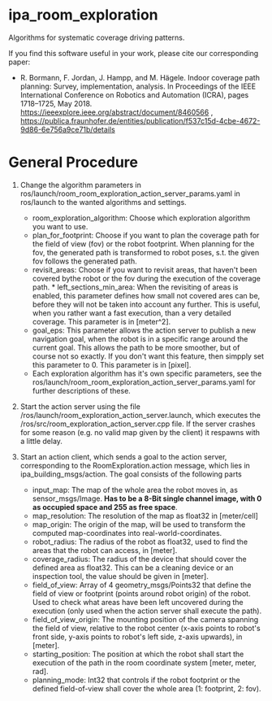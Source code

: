 # ipa_room_exploration
Algorithms for systematic coverage driving patterns.

If you find this software useful in your work, please cite our corresponding paper:
- R. Bormann, F. Jordan, J. Hampp, and M. Hägele. Indoor coverage path planning: Survey, implementation, analysis. In Proceedings of the IEEE International Conference on Robotics and Automation (ICRA), pages 1718–1725, May 2018. https://ieeexplore.ieee.org/abstract/document/8460566 , https://publica.fraunhofer.de/entities/publication/f537c15d-4cbe-4672-9d86-6e756a9ce71b/details

# General Procedure

1. Change the algorithm parameters in ros/launch/room_room_exploration_action_server_params.yaml in ros/launch to the wanted algorithms and settings.
	* room_exploration_algorithm: Choose which exploration algorithm you want to use. 
	* plan_for_footprint: Choose if you want to plan the coverage path for the field of view (fov) or the robot footprint. When planning for the fov, the generated path is transformed to robot poses, s.t. the given fov follows the generated path. 
	* revisit_areas: Choose if you want to revisit areas, that haven't been covered bythe robot or the fov during the execution of the coverage path.
	       * left_sections_min_area: When the revisiting of areas is enabled, this parameter defines how small not covered ares can be, before they will not be taken into account any further. This is useful, when you rather want a fast execution, than a very detailed coverage. This parameter is in [meter^2].
	* goal_eps: This parameter allows the action server to publish a new navigation goal, when the robot is in a specific range around the current goal. This allows the path to be more smoother, but of course not so exactly. If you don't want this feature, then simpply set this parameter to 0. This parameter is in [pixel].
	* Each exploration algorithm has it's own specific parameters, see the ros/launch/room_room_exploration_action_server_params.yaml for further descriptions of these. 
	
2. Start the action server using the file /ros/launch/room_exploration_action_server.launch, which executes the /ros/src/room_exploration_action_server.cpp file. If the server crashes for some reason (e.g. no valid map given by the client) it respawns with a little delay.

3. Start an action client, which sends a goal to the action server, corresponding to the RoomExploration.action message, which lies in ipa_building_msgs/action. The goal consists of the following parts

    * input_map: The map of the whole area the robot moves in, as sensor_msgs/Image. **Has to be a 8-Bit single channel image, with 0 as occupied space and 255 as free space**.
    * map_resolution: The resolution of the map as float32 in [meter/cell]
    * map_origin: The origin of the map, will be used to transform the computed map-coordinates into real-world-coordinates.
    * robot_radius: The radius of the robot as float32, used to find the areas that the robot can access, in [meter].
    * coverage_radius: The radius of the device that should cover the defined area as float32. This can be a cleaning device or an inspection tool, the value should be given in [meter].
    * field_of_view: Array of 4 geometry_msgs/Points32 that define the field of view or footprint (points around robot origin) of the robot. Used to check what areas have been left uncovered during the execution (only used when the action server shall execute the path).
    * field_of_view_origin: The mounting position of the camera spanning the field of view, relative to the robot center (x-axis points to robot's front side, y-axis points to robot's left side, z-axis upwards), in [meter].
    * starting_position: The position at which the robot shall start the execution of the path in the room coordinate system [meter, meter, rad].
    * planning_mode: Int32 that controls if the robot footprint or the defined field-of-view shall cover the whole area (1: footprint, 2: fov).
